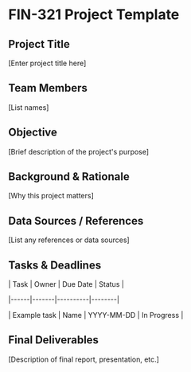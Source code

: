 # FIN-321 Project Template

## Project Title  

[Enter project title here]  

## Team Members  

[List names]  

## Objective  

[Brief description of the project's purpose]  

## Background & Rationale  

[Why this project matters]  

## Data Sources / References  

[List any references or data sources]  

## Tasks & Deadlines  

| Task | Owner | Due Date | Status |

|------|-------|----------|--------|

| Example task | Name | YYYY-MM-DD | In Progress |

## Final Deliverables  

[Description of final report, presentation, etc.]
